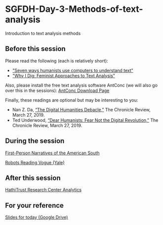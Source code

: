 # SGFDH-Day-3-Methods-of-text-analysis
Introduction to text analysis methods

## Before this session

Please read the following (each is relatively short):

* ["Seven ways humanists use computers to understand text"](https://tedunderwood.com/2015/06/04/seven-ways-humanists-are-using-computers-to-understand-text/)
* ["Why I Dig: Feminist Approaches to Text Analysis"](http://dhdebates.gc.cuny.edu/debates/text/97)

Also, please install the free text analysis software AntConc (we will also go over this in the sessions): [AntConc Download Page](http://www.laurenceanthony.net/software/antconc/)

Finally, these readings are optional but may be interesting to you:

* Nan Z. Da, [“The Digital Humanities Debacle,”](https://www.chronicle.com/article/The-Digital-Humanities-Debacle/245986) The Chronicle Review, March 27, 2019.
* Ted Underwood, [“Dear Humanists: Fear Not the Digital Revolution,”](https://www.chronicle.com/article/Dear-Humanists-Fear-Not-the/245987/) The Chronicle Review, March 27, 2019.

## During the session

[First-Person Narratives of the American South](https://docsouth.unc.edu/fpn/)

[Robots Reading Vogue (Yale)](http://dh.library.yale.edu/projects/vogue/)

## After this session

[HathiTrust Research Center Analytics](https://analytics.hathitrust.org/)




## For your reference

[Slides for today (Google Drive)](https://drive.google.com/file/d/1wC7j4JxJvi9CzXiwVaC0A8sqWdS4hnOY/view?usp=sharing)
